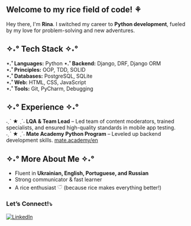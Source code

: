 ## Welcome to my rice field of code! ⚘

Hey there, I'm **Rina**. I switched my career to **Python development**, fueled by my love for problem-solving and new adventures.

## ✧˖° Tech Stack ✧˖°
**⋆.˚ Languages:** Python
**⋆.˚ Backend:** Django, DRF, Django ORM  
**⋆.˚ Principles:** OOP, TDD, SOLID  
**⋆.˚ Databases:** PostgreSQL, SQLite  
**⋆.˚ Web:** HTML, CSS, JavaScript  
**⋆.˚ Tools:** Git, PyCharm, Debugging  


## ✧˖° Experience ✧˖°
˗ˏˋ ★ ˎˊ˗ **LQA & Team Lead** – Led team of content moderators, trained specialists, and ensured high-quality standards in mobile app testing.  
˗ˏˋ ★ ˎˊ˗ **Mate Academy Python Program** – Leveled up backend development skills. [mate.academy/en](https://mate.academy/en)


## ✧˖° More About Me ✧˖°
- Fluent in **Ukrainian, English, Portuguese, and Russian**  
- Strong communicator & fast learner  
- A rice enthusiast 𓎩 (because rice makes everything better!) 

### Let’s Connect!⤵

[![LinkedIn](https://img.shields.io/badge/LinkedIn-0077B5?style=flat&logo=linkedin)](https://www.linkedin.com/in/kateryna-klimovskykh)
